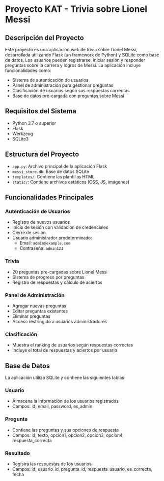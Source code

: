 # Proyecto KAT - Trivia sobre Lionel Messi

## Descripción del Proyecto

Este proyecto es una aplicación web de trivia sobre Lionel Messi, desarrollada utilizando Flask (un framework de Python) y SQLite como base de datos. Los usuarios pueden registrarse, iniciar sesión y responder preguntas sobre la carrera y logros de Messi. La aplicación incluye funcionalidades como:

- Sistema de autenticación de usuarios
- Panel de administración para gestionar preguntas
- Clasificación de usuarios según sus respuestas correctas
- Base de datos pre-cargada con preguntas sobre Messi

## Requisitos del Sistema

- Python 3.7 o superior
- Flask
- Werkzeug
- SQLite3

## Estructura del Proyecto

- `app.py`: Archivo principal de la aplicación Flask
- `messi_store.db`: Base de datos SQLite
- `templates/`: Contiene las plantillas HTML
- `static/`: Contiene archivos estáticos (CSS, JS, imágenes)

## Funcionalidades Principales

### Autenticación de Usuarios
- Registro de nuevos usuarios
- Inicio de sesión con validación de credenciales
- Cierre de sesión
- Usuario administrador predeterminado:
  - Email: `admin@example.com`
  - Contraseña: `admin123`

### Trivia
- 20 preguntas pre-cargadas sobre Lionel Messi
- Sistema de progreso por preguntas
- Registro de respuestas y cálculo de aciertos

### Panel de Administración
- Agregar nuevas preguntas
- Editar preguntas existentes
- Eliminar preguntas
- Acceso restringido a usuarios administradores

### Clasificación
- Muestra el ranking de usuarios según respuestas correctas
- Incluye el total de respuestas y aciertos por usuario

## Base de Datos

La aplicación utiliza SQLite y contiene las siguientes tablas:

### Usuario
- Almacena la información de los usuarios registrados
- Campos: id, email, password, es_admin

### Pregunta
- Contiene las preguntas y sus opciones de respuesta
- Campos: id, texto, opcion1, opcion2, opcion3, opcion4, respuesta_correcta

### Resultado
- Registra las respuestas de los usuarios
- Campos: id, usuario_id, pregunta_id, respuesta_usuario, es_correcta, fecha